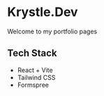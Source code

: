 # Krystle.Dev

Welcome to my portfolio pages

## Tech Stack

- React + Vite
- Tailwind CSS
- Formspree